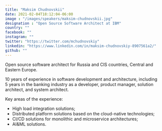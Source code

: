 ```yaml
---
title: "Maksim Chudnovskii"
date: 2021-02-04T18:12:04-06:00
image : "/images/speakers/maksim-chudnovskii.jpg"
designation : "Open Source Software Architect at IBM"
country: ""
facebook: ""
instagram: ""
twitter: "https://twitter.com/mchudnovskiy"
linkedin: "https://www.linkedin.com/in/maksim-chudnovskiy-8907561a2/"
github: ""
---
```


Open source software architect for Russia and CIS countries, Central and Eastern Europe.
 
10 years of experience in software development and architecture, including 5 years in the banking industry as a developer, product manager, solution architect, and system architect.
 
Key areas of the experience:
* High load integration solutions;
* Distributed platform solutions based on the cloud-native technologies;
* CI/CD solutions for monolithic and microservice architectures;
* AI&ML solutions.
